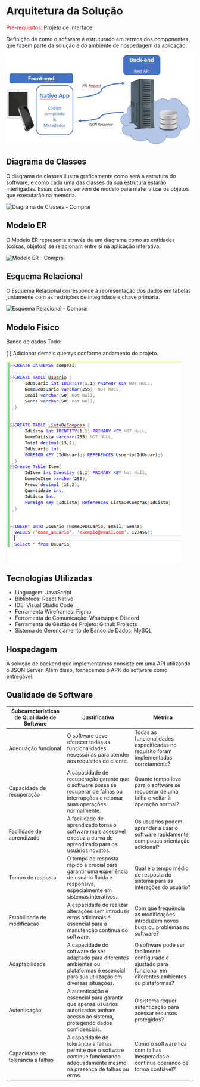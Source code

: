 # Arquitetura da Solução

<span style="color:red">Pré-requisitos: <a href="3-Projeto de Interface.md"> Projeto de Interface</a></span>

Definição de como o software é estruturado em termos dos componentes que fazem parte da solução e do ambiente de hospedagem da aplicação.

![Arquitetura da Solução](img/02-mob-arch.png)

## Diagrama de Classes

O diagrama de classes ilustra graficamente como será a estrutura do software, e como cada uma das classes da sua estrutura estarão interligadas. Essas classes servem de modelo para materializar os objetos que executarão na memória.

![Diagrama de Classes - Compraí](img/Diagrama-de-Classes-Compraí.png)

## Modelo ER

O Modelo ER representa através de um diagrama como as entidades (coisas, objetos) se relacionam entre si na aplicação interativa.

![Modelo ER - Compraí](img/ER-Compraí.png)

## Esquema Relacional

O Esquema Relacional corresponde à representação dos dados em tabelas juntamente com as restrições de integridade e chave primária.

![Esquema Relacional - Compraí](img/Esquema-Relacional-Compraí.png)

## Modelo Físico

Banco de dados
Todo:

[ ] Adicionar demais querrys conforme andamento do projeto.

<img src="../src/BD/DBComprai.png">

## Tecnologias Utilizadas

- Linguagem: JavaScript
- Biblioteca: React Native
- IDE: Visual Studio Code
- Ferramenta Wireframes: Figma
- Ferramenta de Comunicação: Whatsapp e Discord
- Ferramenta de Gestão de Projeto: Github Projects
- Sistema de Gerenciamento de Banco de Dados: MySQL

## Hospedagem

A solução de backend que implementamos consiste em uma API utilizando o JSON Server. Além disso, fornecemos o APK do software como entregável.

## Qualidade de Software

| **Subcaracterísticas de Qualidade de Software** | **Justificativa**                                                                                                                         | **Métrica**                                                                                                  |
| ----------------------------------------------- | ----------------------------------------------------------------------------------------------------------------------------------------- | ------------------------------------------------------------------------------------------------------------ |
| Adequação funcional                             | O software deve oferecer todas as funcionalidades necessárias para atender aos requisitos do cliente.                                     | Todas as funcionalidades especificadas no requisito foram implementadas corretamente?                        |
| Capacidade de recuperação                       | A capacidade de recuperação garante que o software possa se recuperar de falhas ou interrupções e retomar suas operações normalmente.     | Quanto tempo leva para o software se recuperar de uma falha e voltar à operação normal?                      |
| Facilidade de aprendizado                       | A facilidade de aprendizado torna o software mais acessível e reduz a curva de aprendizado para os usuários novatos.                      | Os usuários podem aprender a usar o software rapidamente, com pouca orientação adicional?                    |
| Tempo de resposta                               | O tempo de resposta rápido é crucial para garantir uma experiência de usuário fluida e responsiva, especialmente em sistemas interativos. | Qual é o tempo médio de resposta do sistema para as interações do usuário?                                   |
| Estabilidade de modificação                     | A capacidade de realizar alterações sem introduzir erros adicionais é essencial para a manutenção contínua do software.                   | Com que frequência as modificações introduzem novos bugs ou problemas no software?                           |
| Adaptabilidade                                  | A capacidade do software de ser adaptado para diferentes ambientes ou plataformas é essencial para sua utilização em diversas situações.  | O software pode ser facilmente configurado e ajustado para funcionar em diferentes ambientes ou plataformas? |
| Autenticação                                    | A autenticação é essencial para garantir que apenas usuários autorizados tenham acesso ao sistema, protegendo dados confidenciais.        | O sistema requer autenticação para acessar recursos protegidos?                                              |
| Capacidade de tolerância a falhas               | A capacidade de tolerância a falhas permite que o software continue funcionando adequadamente mesmo na presença de falhas ou erros.       | Como o software lida com falhas inesperadas e continua operando de forma confiável?                          |		
